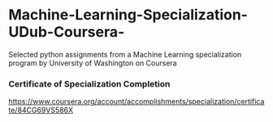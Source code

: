 # Machine-Learning-Specialization-UDub-Coursera-
Selected python assignments from a Machine Learning specialization program by University of Washington on Coursera


### Certificate of Specialization Completion
https://www.coursera.org/account/accomplishments/specialization/certificate/84CG69VS586X
